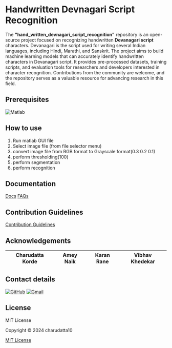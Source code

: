 ﻿# Handwritten Devnagari Script Recognition

The **"hand_written_devnagari_script_recognition"** repository is an open-source project focused on recognizing handwritten **Devanagari script** characters. Devanagari is the script used for writing several Indian languages, including Hindi, Marathi, and Sanskrit. The project aims to build machine learning models that can accurately identify handwritten characters in Devanagari script. It provides pre-processed datasets, training scripts, and evaluation tools for researchers and developers interested in character recognition. Contributions from the community are welcome, and the repository serves as a valuable resource for advancing research in this field.

## Prerequisites
![Matlab](https://img.shields.io/badge/Matlab-100000?style=for-the-badge&logo=Matlab&logoColor=EA0606&labelColor=EA0A0A&color=EA0E0E)

## How to use 
1. Run matlab GUI file
2. Select image file (from file selector menu)
3. convert image file from RGB format to Grayscale format(0.3 0.2 0.1)
4. perform thresholding(100)
5. perform segmentation
6. perform recognition

## Documentation
[Docs](https://github.com/charudatta10/hand_written_devnagari_script_recognition/blob/master/README.md)
[FAQs](https://github.com/charudatta10/hand_written_devnagari_script_recognition/blob/master/README.md)

## Contribution Guidelines
[Contribution Guidelines](Contribute)


## Acknowledgements
| Charudatta Korde | Amey Naik | Karan Rane | Vibhav Khedekar |
| -----            | -----     | -----      | -----           |

## Contact details
[![GitHub](https://img.shields.io/badge/GitHub-100000?style=social&logo=github&logoColor=000000&labelColor=EA0A0A&color=EA0E0E)](https://github.com/charudatta10)
[![Gmail](https://img.shields.io/badge/Gmail-100000?style=social&logo=Gmail&logoColor=F70B07&labelColor=151515&color=black)](mailto:152109007c@gmail.com)

## License
MIT License

Copyright © 2024 charudatta10

[MIT License](License)

